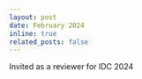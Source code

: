 ```yaml
---
layout: post
date: February 2024
inline: true
related_posts: false
---
```


Invited as a reviewer for IDC 2024

